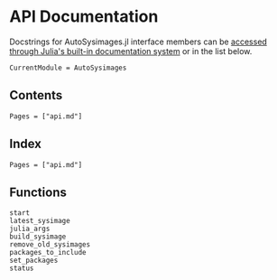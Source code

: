 # API Documentation

Docstrings for AutoSysimages.jl interface members can be [accessed through Julia's built-in documentation system](https://docs.julialang.org/en/v1/manual/documentation/index.html#Accessing-Documentation-1) or in the list below.

```@meta
CurrentModule = AutoSysimages
```

## Contents

```@contents
Pages = ["api.md"]
```

## Index

```@index
Pages = ["api.md"]
```


## Functions

```@docs
start
latest_sysimage
julia_args
build_sysimage
remove_old_sysimages
packages_to_include
set_packages
status
```
